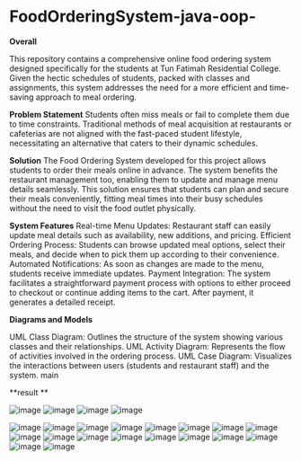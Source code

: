 # FoodOrderingSystem-java-oop-
**Overall**

This repository contains a comprehensive online food ordering system designed specifically for the students at Tun Fatimah Residential College. Given the hectic schedules of students, packed with classes and assignments, this system addresses the need for a more efficient and time-saving approach to meal ordering.

**Problem Statement**
Students often miss meals or fail to complete them due to time constraints. Traditional methods of meal acquisition at restaurants or cafeterias are not aligned with the fast-paced student lifestyle, necessitating an alternative that caters to their dynamic schedules.

**Solution**
The Food Ordering System developed for this project allows students to order their meals online in advance. The system benefits the restaurant management too, enabling them to update and manage menu details seamlessly. This solution ensures that students can plan and secure their meals conveniently, fitting meal times into their busy schedules without the need to visit the food outlet physically.

**System Features**
Real-time Menu Updates: Restaurant staff can easily update meal details such as availability, new additions, and pricing.
Efficient Ordering Process: Students can browse updated meal options, select their meals, and decide when to pick them up according to their convenience.
Automated Notifications: As soon as changes are made to the menu, students receive immediate updates.
Payment Integration: The system facilitates a straightforward payment process with options to either proceed to checkout or continue adding items to the cart. After payment, it generates a detailed receipt.

**Diagrams and Models**

UML Class Diagram: Outlines the structure of the system showing various classes and their relationships.
UML Activity Diagram: Represents the flow of activities involved in the ordering process.
UML Case Diagram: Visualizes the interactions between users (students and restaurant staff) and the system.
 main 

**result **


![image](https://github.com/Salahaldeen-code/FoodOrderingSystem-java-oop-/assets/143083144/ccc3eda7-9a13-4e1a-a58e-5f390ee5c959)
![image](https://github.com/Salahaldeen-code/FoodOrderingSystem-java-oop-/assets/143083144/774b6d47-5f42-4823-9a82-dab664d833b7)
![image](https://github.com/Salahaldeen-code/FoodOrderingSystem-java-oop-/assets/143083144/8f617b25-e7b0-465c-aac1-c541b45d024a)
![image](https://github.com/Salahaldeen-code/FoodOrderingSystem-java-oop-/assets/143083144/37ebe6e1-72d0-49ff-90c5-3b55a9e52ee8)

![image](https://github.com/Salahaldeen-code/FoodOrderingSystem-java-oop-/assets/143083144/ad58455f-daee-420d-b470-44ac0ea49459)
![image](https://github.com/Salahaldeen-code/FoodOrderingSystem-java-oop-/assets/143083144/ac5049ce-ac0f-46c8-979c-b8c03f82a166)
![image](https://github.com/Salahaldeen-code/FoodOrderingSystem-java-oop-/assets/143083144/4a0f47a6-f69a-4a4a-84ab-92aa833ac713)
![image](https://github.com/Salahaldeen-code/FoodOrderingSystem-java-oop-/assets/143083144/01895cbe-1f8d-4667-85b3-45926954c1c8)
![image](https://github.com/Salahaldeen-code/FoodOrderingSystem-java-oop-/assets/143083144/c6035cbd-dd80-47f6-8b34-c1fbd24e8783)
![image](https://github.com/Salahaldeen-code/FoodOrderingSystem-java-oop-/assets/143083144/0a5e4611-6f43-41a7-b010-6bae56396a46)
![image](https://github.com/Salahaldeen-code/FoodOrderingSystem-java-oop-/assets/143083144/e46b448a-2629-4174-a4e8-79b9bae6b5a5)
![image](https://github.com/Salahaldeen-code/FoodOrderingSystem-java-oop-/assets/143083144/4a733594-31f0-4449-a8b0-0d98d02397da)
![image](https://github.com/Salahaldeen-code/FoodOrderingSystem-java-oop-/assets/143083144/33f8b968-cecb-42cd-9af1-3b56deff35d1)
![image](https://github.com/Salahaldeen-code/FoodOrderingSystem-java-oop-/assets/143083144/147eb7e2-873e-41bf-8ba3-1631c8d979c5)
![image](https://github.com/Salahaldeen-code/FoodOrderingSystem-java-oop-/assets/143083144/050d84b2-759d-4e09-b008-ea1a57c298c5)
![image](https://github.com/Salahaldeen-code/FoodOrderingSystem-java-oop-/assets/143083144/9f6789f5-7a32-4803-be00-d3617d31c5f4)
![image](https://github.com/Salahaldeen-code/FoodOrderingSystem-java-oop-/assets/143083144/2a60f8b9-63f8-4659-9871-0d812b922fbb)
![image](https://github.com/Salahaldeen-code/FoodOrderingSystem-java-oop-/assets/143083144/4374438f-eaeb-4854-b050-5ee684b46713)
![image](https://github.com/Salahaldeen-code/FoodOrderingSystem-java-oop-/assets/143083144/c7bcbdd8-0857-469e-9620-9a0693dd08a3)
![image](https://github.com/Salahaldeen-code/FoodOrderingSystem-java-oop-/assets/143083144/03feea83-6162-454b-8701-f76b2f60c6e8)
![image](https://github.com/Salahaldeen-code/FoodOrderingSystem-java-oop-/assets/143083144/21ead7c3-510b-45a6-bbcb-bbc501a9371c)
![image](https://github.com/Salahaldeen-code/FoodOrderingSystem-java-oop-/assets/143083144/c2b871d3-c04f-434c-b58e-be2d4ee92284)

